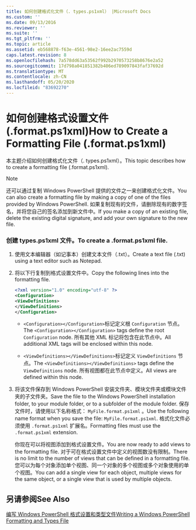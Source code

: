 ```yaml
---
title: 如何创建格式化文件（. types.ps1xml） |Microsoft Docs
ms.custom: ''
ms.date: 09/13/2016
ms.reviewer: ''
ms.suite: ''
ms.tgt_pltfrm: ''
ms.topic: article
ms.assetid: eb568878-f63e-4561-98e2-16ee2ac7559d
caps.latest.revision: 8
ms.openlocfilehash: 7a578dd63a53562f992b2970573258b8676e2a52
ms.sourcegitcommit: 17d798a041851382b406ed789097843faf37692d
ms.translationtype: MT
ms.contentlocale: zh-CN
ms.lasthandoff: 05/20/2020
ms.locfileid: "83692270"
---
```

# <a name="how-to-create-a-formatting-file-formatps1xml"></a><span data-ttu-id="cc5dc-102">如何创建格式设置文件 (.format.ps1xml)</span><span class="sxs-lookup"><span data-stu-id="cc5dc-102">How to Create a Formatting File (.format.ps1xml)</span></span>

<span data-ttu-id="cc5dc-103">本主题介绍如何创建格式化文件（. types.ps1xml）。</span><span class="sxs-lookup"><span data-stu-id="cc5dc-103">This topic describes how to create a formatting file (.format.ps1xml).</span></span>

> [!NOTE]
> <span data-ttu-id="cc5dc-104">还可以通过复制 Windows PowerShell 提供的文件之一来创建格式化文件。</span><span class="sxs-lookup"><span data-stu-id="cc5dc-104">You can also create a formatting file by making a copy of one of the files provided by Windows PowerShell.</span></span> <span data-ttu-id="cc5dc-105">如果复制现有的文件，请删除现有的数字签名，并将您自己的签名添加到新文件中。</span><span class="sxs-lookup"><span data-stu-id="cc5dc-105">If you make a copy of an existing file, delete the existing digital signature, and add your own signature to the new file.</span></span>

### <a name="to-create-a-formatps1xml-file"></a><span data-ttu-id="cc5dc-106">创建 types.ps1xml 文件。</span><span class="sxs-lookup"><span data-stu-id="cc5dc-106">To create a .format.ps1xml file.</span></span>

1. <span data-ttu-id="cc5dc-107">使用文本编辑器（如记事本）创建文本文件（.txt）。</span><span class="sxs-lookup"><span data-stu-id="cc5dc-107">Create a text file (.txt) using a text editor such as Notepad.</span></span>

2. <span data-ttu-id="cc5dc-108">将以下行复制到格式设置文件中。</span><span class="sxs-lookup"><span data-stu-id="cc5dc-108">Copy the following lines into the formatting file.</span></span>

   ```xml
   <?xml version="1.0" encoding="utf-8" ?>
   <Configuration>
   <ViewDefinitions>
   </ViewDefinitions>
   </Configuration>
   ```

   - <span data-ttu-id="cc5dc-109">`<Configuration></Configuration>`标记定义根 `Configuration` 节点。</span><span class="sxs-lookup"><span data-stu-id="cc5dc-109">The `<Configuration></Configuration>` tags define the root `Configuration` node.</span></span> <span data-ttu-id="cc5dc-110">所有其他 XML 标记将包含在此节点中。</span><span class="sxs-lookup"><span data-stu-id="cc5dc-110">All additional XML tags will be enclosed within this node.</span></span>

   - <span data-ttu-id="cc5dc-111">`<ViewDefinitions></ViewDefinitions>`标记定义 `ViewDefinitions` 节点。</span><span class="sxs-lookup"><span data-stu-id="cc5dc-111">The `<ViewDefinitions></ViewDefinitions>` tags define the `ViewDefinitions` node.</span></span> <span data-ttu-id="cc5dc-112">所有视图都在此节点中定义。</span><span class="sxs-lookup"><span data-stu-id="cc5dc-112">All views are defined within this node.</span></span>

3. <span data-ttu-id="cc5dc-113">将该文件保存到 Windows PowerShell 安装文件夹、模块文件夹或模块文件夹的子文件夹。</span><span class="sxs-lookup"><span data-stu-id="cc5dc-113">Save the file to the Windows PowerShell installation folder, to your module folder, or to a subfolder of the module folder.</span></span> <span data-ttu-id="cc5dc-114">保存文件时，请使用以下名称格式： `MyFile.format.ps1xml` 。</span><span class="sxs-lookup"><span data-stu-id="cc5dc-114">Use the following name format when you save the file:  `MyFile.format.ps1xml`.</span></span> <span data-ttu-id="cc5dc-115">格式化文件必须使用 `.format.ps1xml` 扩展名。</span><span class="sxs-lookup"><span data-stu-id="cc5dc-115">Formatting files must use the `.format.ps1xml` extension.</span></span>

   <span data-ttu-id="cc5dc-116">你现在可以将视图添加到格式设置文件。</span><span class="sxs-lookup"><span data-stu-id="cc5dc-116">You are now ready to add views to the formatting file.</span></span> <span data-ttu-id="cc5dc-117">对于可在格式设置文件中定义的视图数没有限制。</span><span class="sxs-lookup"><span data-stu-id="cc5dc-117">There is no limit to the number of views that can be defined in a formatting file.</span></span> <span data-ttu-id="cc5dc-118">您可以为每个对象添加单个视图、同一个对象的多个视图或多个对象使用的单个视图。</span><span class="sxs-lookup"><span data-stu-id="cc5dc-118">You can add a single view for each object, multiple views for the same object, or a single view that is used by multiple objects.</span></span>

## <a name="see-also"></a><span data-ttu-id="cc5dc-119">另请参阅</span><span class="sxs-lookup"><span data-stu-id="cc5dc-119">See Also</span></span>

[<span data-ttu-id="cc5dc-120">编写 Windows PowerShell 格式设置和类型文件</span><span class="sxs-lookup"><span data-stu-id="cc5dc-120">Writing a Windows PowerShell Formatting and Types File</span></span>](./writing-a-powershell-formatting-file.md)
